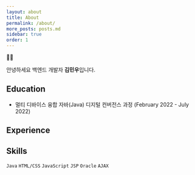 ```yaml
---
layout: about
title: About
permalink: /about/
more_posts: posts.md
sidebar: true
order: 1
---
```





🙋‍♂️

안녕하세요 백엔드 개발자 **김민우**입니다.


## Education  
- 멀티 디바이스 융합 자바(Java) 디지털 컨버전스 과정 (February 2022 - July 2022)

## Experience

## Skills
`Java` `HTML/CSS` `JavaScript` `JSP` `Oracle` `AJAX`
